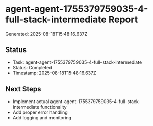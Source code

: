 # agent-agent-1755379759035-4-full-stack-intermediate Report

Generated: 2025-08-18T15:48:16.637Z

## Status
- Task: agent-agent-1755379759035-4-full-stack-intermediate
- Status: Completed
- Timestamp: 2025-08-18T15:48:16.637Z

## Next Steps
- Implement actual agent-agent-1755379759035-4-full-stack-intermediate functionality
- Add proper error handling
- Add logging and monitoring
